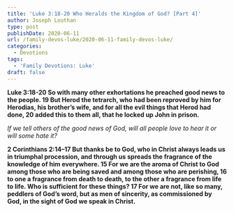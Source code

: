 ```yaml
---
title: 'Luke 3:18-20 Who Heralds the Kingdom of God? [Part 4]'
author: Joseph Louthan
type: post
publishDate: 2020-06-11
url: /family-devos-luke/2020-06-11-family-devos-luke/
categories:
  - Devotions
tags:
  - 'Family Devotions: Luke'
draft: false
---
```


**Luke 3:18-20 So with many other exhortations he preached good news to the people. 19 But Herod the tetrarch, who had been reproved by him for Herodias, his brother’s wife, and for all the evil things that Herod had done, 20 added this to them all, that he locked up John in prison.**

*If we tell others of the good news of God, will all people love to hear it or will some hate it?*

**2 Corinthians 2:14–17 But thanks be to God, who in Christ always leads us in triumphal procession, and through us spreads the fragrance of the knowledge of him everywhere. 15 For we are the aroma of Christ to God among those who are being saved and among those who are perishing, 16 to one a fragrance from death to death, to the other a fragrance from life to life. Who is sufficient for these things? 17 For we are not, like so many, peddlers of God’s word, but as men of sincerity, as commissioned by God, in the sight of God we speak in Christ.** 